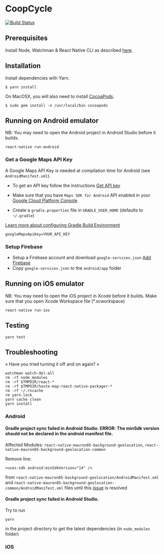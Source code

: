CoopCycle
=========

[![Build Status](https://travis-ci.org/coopcycle/coopcycle-app.svg?branch=master)](https://travis-ci.org/coopcycle/coopcycle-app)

Prerequisites
-------------

Install Node, Watchman & React Native CLI as described [here](https://facebook.github.io/react-native/docs/getting-started.html).

Installation
------------

Install dependencies with Yarn.

```
$ yarn install
```

On MacOSX, you will also need to install [CocoaPods](https://cocoapods.org/).

```
$ sudo gem install -n /usr/local/bin cocoapods
```

Running on Android emulator
-----------------------

NB: You may need to open the Android project in Android Studio before it builds.
```
react-native run-android
```

### Get a Google Maps API Key

A Google Maps API Key is needed at compilation time for Android (see `AndroidManifest.xml`).

* To get an API key follow the instructions [Get API key](https://developers.google.com/maps/documentation/android-sdk/signup)

* Make sure that you have `Maps SDK for Android` API enabled in your [Google Cloud Platform Console](https://console.cloud.google.com/google/maps-apis)

* Create a `gradle.properties` file in `GRADLE_USER_HOME` (defaults to `~/.gradle`)

[Learn more about configuring Gradle Build Environment](https://docs.gradle.org/current/userguide/build_environment.html)

```
googleMapsApiKey=YOUR_API_KEY
```

### Setup Firebase

* Setup a Firebase account and download `google-services.json` [Add Firebase](https://firebase.google.com/docs/android/setup)
* Copy `google-services.json` to the `android/app` folder


Running on iOS emulator
-----------------------

NB: You may need to open the iOS project in Xcode before it builds. Make sure that you open Xcode Workspace file (*.xcworkspace)

```
react-native run-ios
```

Testing
---------------

```
yarn test
```

Troubleshooting
---------------

« Have you tried turning it off and on again? »

```
watchman watch-del-all
rm -rf node_modules
rm -rf $TMPDIR/react-*
rm -rf $TMPDIR/haste-map-react-native-packager-*
rm -rf ~/.rncache
rm yarn.lock
yarn cache clean
yarn install
```

### Android

#### Gradle project sync failed in Android Studio. ERROR: The minSdk version should not be declared in the android manifest file.
Affected Modules: `react-native-mauron85-background-geolocation`, `react-native-mauron85-background-geolocation-common`

Remove line:
```
<uses-sdk android:minSdkVersion="14" />
```
from `react-native-mauron85-background-geolocation/AndroidManifest.xml` and `react-native-mauron85-background-geolocation-common/AndroidManifest.xml` files until this [issue](https://github.com/mauron85/react-native-background-geolocation/issues/357) is resolved

#### Gradle project sync failed in Android Studio.
Try to run
```
yarn
```
in the project directory to get the latest dependencies (in `node_modules` folder)

### iOS

